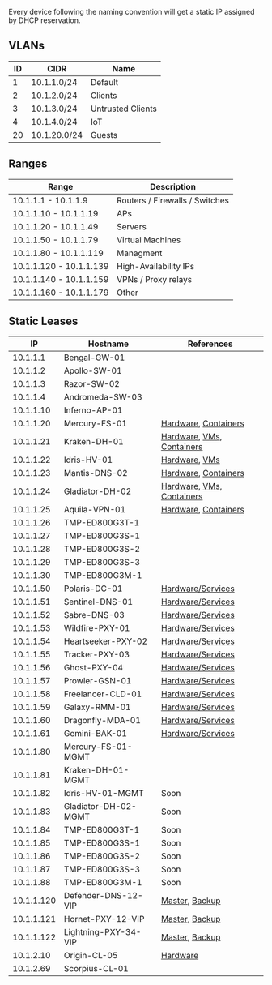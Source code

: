 Every device following the naming convention will get a static IP assigned by DHCP reservation. 

## VLANs


| ID  | CIDR         | Name              |
| --- | ------------ | ----------------- |
| 1   | 10.1.1.0/24  | Default           |
| 2   | 10.1.2.0/24  | Clients           |
| 3   | 10.1.3.0/24  | Untrusted Clients |
| 4   | 10.1.4.0/24  | IoT               |
| 20  | 10.1.20.0/24 | Guests            |

## Ranges

| Range                   | Description                    |
| ----------------------- | ------------------------------ |
| 10.1.1.1 - 10.1.1.9     | Routers / Firewalls / Switches |
| 10.1.1.10 - 10.1.1.19   | APs                            |
| 10.1.1.20 - 10.1.1.49   | Servers                        |
| 10.1.1.50 - 10.1.1.79   | Virtual Machines               |
| 10.1.1.80 - 10.1.1.119  | Managment                      |
| 10.1.1.120 - 10.1.1.139 | High-Availability IPs          |
| 10.1.1.140 - 10.1.1.159 | VPNs / Proxy relays            |
| 10.1.1.160 - 10.1.1.179 | Other                          |

## Static Leases

| IP         | Hostname             | References                                                                                                                                    |
| ---------- | -------------------- | --------------------------------------------------------------------------------------------------------------------------------------------- |
| 10.1.1.1   | Bengal-GW-01         |                                                                                                                                               |
| 10.1.1.2   | Apollo-SW-01         |                                                                                                                                               |
| 10.1.1.3   | Razor-SW-02          |                                                                                                                                               |
| 10.1.1.4   | Andromeda-SW-03      |                                                                                                                                               |
| 10.1.1.10  | Inferno-AP-01        |                                                                                                                                               |
| 10.1.1.20  | Mercury-FS-01        | [Hardware](servers.md#mercury-fs-01), [Containers](apps.md#mercury-fs-01)                                                     |
| 10.1.1.21  | Kraken-DH-01         | [Hardware](servers.md#kraken-dh-01), [VMs](apps.md#kraken-dh-01), [Containers](apps.md#kraken-dh-01-1)          |
| 10.1.1.22  | Idris-HV-01          | [Hardware](servers.md#idris-hv-01), [VMs](apps.md#idris-hv-01)                                                                 |
| 10.1.1.23  | Mantis-DNS-02        | [Hardware](servers.md#mantis-dns-02), [Containers](apps.md#mantis-dns-02)                                                     |
| 10.1.1.24  | Gladiator-DH-02      | [Hardware](servers.md#gladiator-dh-02), [VMs](apps.md#gladiator-dh-02), [Containers](apps.md#gladiator-dh-02-1) |
| 10.1.1.25  | Aquila-VPN-01        | [Hardware](servers.md#aquila-vpn-01), [Containers](apps.md#aquila-vpn-01)                                                     |
| 10.1.1.26  | TMP-ED800G3T-1       |                                                                                                                                               |
| 10.1.1.27  | TMP-ED800G3S-1       |                                                                                                                                               |
| 10.1.1.28  | TMP-ED800G3S-2       |                                                                                                                                               |
| 10.1.1.29  | TMP-ED800G3S-3       |                                                                                                                                               |
| 10.1.1.30  | TMP-ED800G3M-1       |                                                                                                                                               |
| 10.1.1.50  | Polaris-DC-01        | [Hardware/Services](apps.md#polaris-dc-01)                                                                        |
| 10.1.1.51  | Sentinel-DNS-01      | [Hardware/Services](apps.md#sentinel-dns-01)                                                                      |
| 10.1.1.52  | Sabre-DNS-03         | [Hardware/Services](apps.md#sabre-dns-03)                                                                        |
| 10.1.1.53  | Wildfire-PXY-01      | [Hardware/Services](apps.md#wildfire-pxy-01)                                                                     |
| 10.1.1.54  | Heartseeker-PXY-02   | [Hardware/Services](apps.md#heartseeker-pxy-02)                                                               |
| 10.1.1.55  | Tracker-PXY-03       | [Hardware/Services](apps.md#tracker-pxy-03)                                                                      |
| 10.1.1.56  | Ghost-PXY-04         | [Hardware/Services](apps.md#ghost-pxy-04)                                                                     |
| 10.1.1.57  | Prowler-GSN-01       | [Hardware/Services](apps.md#prowler-gsn-01)                                                                       |
| 10.1.1.58  | Freelancer-CLD-01    | [Hardware/Services](apps.md#freelancer-cld-01)                                                                    |
| 10.1.1.59  | Galaxy-RMM-01        | [Hardware/Services](apps.md#galaxy-rmm-01)                                                                        |
| 10.1.1.60  | Dragonfly-MDA-01     | [Hardware/Services](apps.md#dragonfly-mda-01)                                                                     |
| 10.1.1.61  | Gemini-BAK-01        | [Hardware/Services](apps.md#gemini-bak-01)                                                                        |
| 10.1.1.80  | Mercury-FS-01-MGMT   |                                                                                                                                               |
| 10.1.1.81  | Kraken-DH-01-MGMT    |                                                                                                                                               |
| 10.1.1.82  | Idris-HV-01-MGMT     | Soon                                                                                                                                          |
| 10.1.1.83  | Gladiator-DH-02-MGMT | Soon                                                                                                                                          |
| 10.1.1.84  | TMP-ED800G3T-1       | Soon                                                                                                                                          |
| 10.1.1.85  | TMP-ED800G3S-1       | Soon                                                                                                                                          |
| 10.1.1.86  | TMP-ED800G3S-2       | Soon                                                                                                                                          |
| 10.1.1.87  | TMP-ED800G3S-3       | Soon                                                                                                                                          |
| 10.1.1.88  | TMP-ED800G3M-1       | Soon                                                                                                                                          |
| 10.1.1.120 | Defender-DNS-12-VIP  | [Master](apps.md#sentinel-dns-01), [Backup](apps.md#mantis-dns-02)                                           |
| 10.1.1.121 | Hornet-PXY-12-VIP    | [Master](apps.md#wildfire-pxy-01), [Backup](apps.md#heartseeker-pxy-02)          |
| 10.1.1.122 | Lightning-PXY-34-VIP | [Master](apps.md#tracker-pxy-03), [Backup](apps.md#ghost-pxy-04)                 |
| 10.1.2.10  | Origin-CL-05         | [Hardware](apps.md#origin-cl-05)                                                                                  |
| 10.1.2.69  | Scorpius-CL-01       |                                                                                                                                               |

